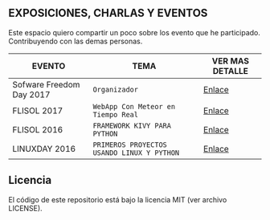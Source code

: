 ## EXPOSICIONES, CHARLAS Y EVENTOS

Este espacio quiero compartir un poco sobre los evento que  he participado. Contribuyendo con las demas personas.

| EVENTO    | TEMA| VER MAS DETALLE |
|-----------| -------------|    -------------|
| Sofware Freedom Day 2017   |  `Organizador` | [Enlace](https://github.com/floss-pa/software-freedom-day-2017)|    
| FLISOL 2017   |  `WebApp Con Meteor en Tiempo Real` | [Enlace](Flisol2017-Meteor/)|    
| FLISOL 2016  |  `FRAMEWORK KIVY PARA PYTHON` | [Enlace](FLISOL/)   
| LINUXDAY 2016 | `PRIMEROS PROYECTOS USANDO LINUX Y PYTHON`|[Enlace](LinuxDay/)| 



## Licencia
El código de este repositorio está bajo la licencia MIT (ver archivo LICENSE).
